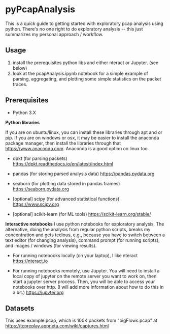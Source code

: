 # pyPcapAnalysis
This is a quick guide to getting started with exploratory pcap analysis using python. There's no one right to do exploratory analysis -- this just summarizes my personal approach / workflow. 

## Usage

1. install the prerequisites python libs and either nteract or Jupyter. (see below)
2. look at the pcapAnalysis.ipynb notebook for a simple example of parsing, aggregating, and plotting some simple statistics on the packet traces. 

## Prerequisites

- Python 3.X 

**Python libraries**

If you are on ubuntu/linux, you can install these libraries through apt and or pip. If you are on windows or osx, it may be easier to install the anaconda package manager, then install the libraries through that https://www.anaconda.com. Anaconda is a good option on linux too. 

- dpkt (for parsing packets) https://dpkt.readthedocs.io/en/latest/index.html

- pandas (for storing parsed analysis data) https://pandas.pydata.org

- seaborn (for plotting data stored in pandas frames) https://seaborn.pydata.org

- [optional] scipy (for advanced statistical functions) https://www.scipy.org

- [optional] scikit-learn (for ML tools) https://scikit-learn.org/stable/

**Interactive notebooks**
I use python notebooks for exploratory analysis. The alternative, doing the analysis from regular python scripts, breaks my concentration and gets tedious, e.g., because you have to switch between a text editor (for changing analysis), command prompt (for running scripts), and images / windows (for viewing results). 

- For running notebooks locally (on your laptop), I like nteract https://nteract.io

- For running notebooks remotely, use Jupyter. You will need to install a local copy of jupyter on the remote server you want to work on, then start a jupyter server process. Then, you will be able to access your notebooks over http. (I will add more information about how to do this in a bit.) https://jupyter.org


## Datasets

This uses example.pcap, which is 100K packets from "bigFlows.pcap" at https://tcpreplay.appneta.com/wiki/captures.html
